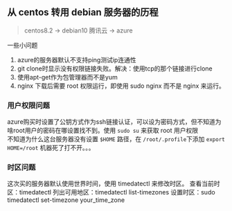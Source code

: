 ## 从 centos 转用 debian 服务器的历程
> centos8.2 -> debian10
> 腾讯云 -> azure

一些小问题
1. azure的服务器默认不支持ping测试ip连通性
2. git clone时显示没有权限链接失败。解决：使用tcp的那个链接进行clone
3. 使用apt-get作为包管理器而不是yum
6. nginx 下载后需要 root 权限运行，即使用 sudo nginx 而不是 nginx 来运行。

### 用户权限问题
azure购买时设置了公钥方式作为ssh链接认证，可以设为密码方式，但不知道为啥root用户的密码在哪设置找不到。使用 ```sudo su``` 来获取 root 用户权限  
不知道为什么这台服务器没有设置 `$HOME` 路径，在 `/root/.profile`下添加 `export HOME=/root` 机器死了打不开。。。


### 时区问题
这次买的服务器默认使用世界时间，使用 timedatectl 来修改时区。
查看当前时区：timedatectl
列出可用地区：timedatectl list-timezones
设置时区：sudo timedatectl set-timezone your_time_zone
